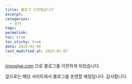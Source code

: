 ```yaml
---
title: 블로그 이전했습니다
excerpt: 
categories:
  - 공지
tags: 
permalink: 
toc: true
toc_sticky: true
date: 2025-01-06
last_modified_at: 2025-01-07
---
```

[jinsoolve.com](https://jinsoolve.com) 으로 블로그를 이전하게 되었습니다.

앞으로는 해당 사이트에서 블로그를 운영할 예정입니다.
감사합니다.




